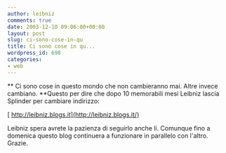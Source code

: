 ```yaml
---
author: leibniz
comments: true
date: 2003-12-10 09:06:00+00:00
layout: post
slug: ci-sono-cose-in-qu
title: Ci sono cose in qu...
wordpress_id: 698
categories:
- web
---
```


 

 ** Ci sono cose in questo mondo che non cambieranno mai.
Altre invece cambiano.
**Questo per dire che dopo 10 memorabili mesi Leibniz lascia Splinder per cambiare indirizzo: 

   [ http://leibniz.blogs.it](http://leibniz.blogs.it/)

  Leibniz spera avrete la pazienza di seguirlo anche li. Comunque fino a domenica questo blog continuera a funzionare in parallelo con l'altro. Grazie.
